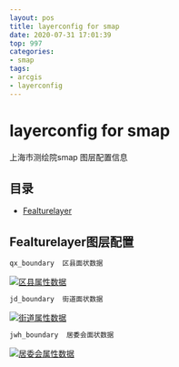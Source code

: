 ```yaml
---
layout: pos
title: layerconfig for smap
date: 2020-07-31 17:01:39
top: 997
categories:
- smap
tags:
- arcgis
- layerconfig
---
```


# layerconfig for smap
上海市测绘院smap 图层配置信息

## 目录
- [Fealturelayer](#Fealturelayer图层配置)

## Fealturelayer图层配置
```js
qx_boundary  区县面状数据
```
[![区县属性数据](https://gitee.com/thiswildidea/images/raw/master/others/Datatable.png "区县属性数据")](https://gitee.com/thiswildidea/images/blob/master/resouces/boundary/qx_boundary.xlsx)
```js
jd_boundary  街道面状数据
```
[![街道属性数据](https://gitee.com/thiswildidea/images/raw/master/others/Datatable.png "街道属性数据")](https://gitee.com/thiswildidea/images/blob/master/resouces/boundary/jd_boundary.xlsx)
```js
jwh_boundary  居委会面状数据
```
[![居委会属性数据](https://gitee.com/thiswildidea/images/raw/master/others/Datatable.png "居委会属性数据")](https://gitee.com/thiswildidea/images/blob/master/resouces/boundary/jwh_boundary.xlsx)